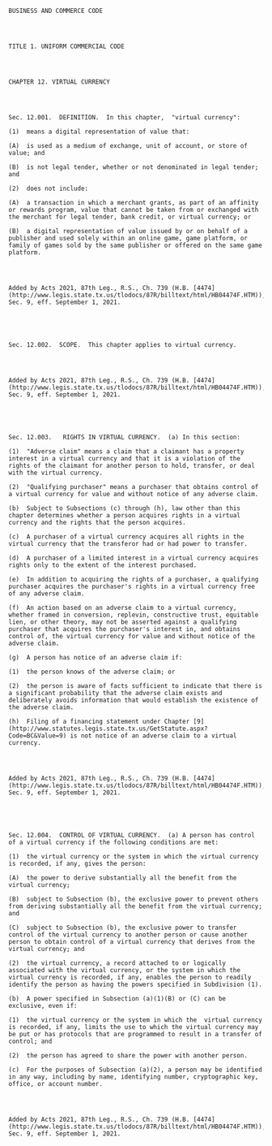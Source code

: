 ﻿
    
    
    	
    					
    
    
    BUSINESS AND COMMERCE CODE
    
      
    
    
    TITLE 1. UNIFORM COMMERCIAL CODE
    
      
    
    
    CHAPTER 12. VIRTUAL CURRENCY
    
      
    
    
    Sec. 12.001.  DEFINITION.  In this chapter,  "virtual currency":
    
    (1)  means a digital representation of value that:
    
    (A)  is used as a medium of exchange, unit of account, or store of value; and 
    
    (B)  is not legal tender, whether or not denominated in legal tender; and
    
    (2)  does not include:
    
    (A)  a transaction in which a merchant grants, as part of an affinity or rewards program, value that cannot be taken from or exchanged with the merchant for legal tender, bank credit, or virtual currency; or
    
    (B)  a digital representation of value issued by or on behalf of a publisher and used solely within an online game, game platform, or family of games sold by the same publisher or offered on the same game platform.
    
    
    
    
    Added by Acts 2021, 87th Leg., R.S., Ch. 739 (H.B. [4474](http://www.legis.state.tx.us/tlodocs/87R/billtext/html/HB04474F.HTM)), Sec. 9, eff. September 1, 2021.
    
    
    
    
    
    Sec. 12.002.  SCOPE.  This chapter applies to virtual currency.
    
    
    
    
    Added by Acts 2021, 87th Leg., R.S., Ch. 739 (H.B. [4474](http://www.legis.state.tx.us/tlodocs/87R/billtext/html/HB04474F.HTM)), Sec. 9, eff. September 1, 2021.
    
    
    
    
    
    Sec. 12.003.   RIGHTS IN VIRTUAL CURRENCY.  (a) In this section:
    
    (1)  "Adverse claim" means a claim that a claimant has a property interest in a virtual currency and that it is a violation of the rights of the claimant for another person to hold, transfer, or deal with the virtual currency.
    
    (2)  "Qualifying purchaser" means a purchaser that obtains control of a virtual currency for value and without notice of any adverse claim.
    
    (b)  Subject to Subsections (c) through (h), law other than this chapter determines whether a person acquires rights in a virtual currency and the rights that the person acquires.
    
    (c)  A purchaser of a virtual currency acquires all rights in the virtual currency that the transferor had or had power to transfer.
    
    (d)  A purchaser of a limited interest in a virtual currency acquires rights only to the extent of the interest purchased.
    
    (e)  In addition to acquiring the rights of a purchaser, a qualifying purchaser acquires the purchaser's rights in a virtual currency free of any adverse claim.
    
    (f)  An action based on an adverse claim to a virtual currency, whether framed in conversion, replevin, constructive trust, equitable lien, or other theory, may not be asserted against a qualifying purchaser that acquires the purchaser's interest in, and obtains control of, the virtual currency for value and without notice of the adverse claim.
    
    (g)  A person has notice of an adverse claim if:
    
    (1)  the person knows of the adverse claim; or
    
    (2)  the person is aware of facts sufficient to indicate that there is a significant probability that the adverse claim exists and deliberately avoids information that would establish the existence of the adverse claim.
    
    (h)  Filing of a financing statement under Chapter [9](http://www.statutes.legis.state.tx.us/GetStatute.aspx?Code=BC&Value=9) is not notice of an adverse claim to a virtual currency.
    
    
    
    
    Added by Acts 2021, 87th Leg., R.S., Ch. 739 (H.B. [4474](http://www.legis.state.tx.us/tlodocs/87R/billtext/html/HB04474F.HTM)), Sec. 9, eff. September 1, 2021.
    
    
    
    
    
    Sec. 12.004.  CONTROL OF VIRTUAL CURRENCY.  (a) A person has control of a virtual currency if the following conditions are met:
    
    (1)  the virtual currency or the system in which the virtual currency is recorded, if any, gives the person:
    
    (A)  the power to derive substantially all the benefit from the virtual currency;
    
    (B)  subject to Subsection (b), the exclusive power to prevent others from deriving substantially all the benefit from the virtual currency; and
    
    (C)  subject to Subsection (b), the exclusive power to transfer control of the virtual currency to another person or cause another person to obtain control of a virtual currency that derives from the virtual currency; and
    
    (2)  the virtual currency, a record attached to or logically associated with the virtual currency, or the system in which the virtual currency is recorded, if any, enables the person to readily identify the person as having the powers specified in Subdivision (1).
    
    (b)  A power specified in Subsection (a)(1)(B) or (C) can be exclusive, even if:
    
    (1)  the virtual currency or the system in which the  virtual currency is recorded, if any, limits the use to which the virtual currency may be put or has protocols that are programmed to result in a transfer of control; and
    
    (2)  the person has agreed to share the power with another person.
    
    (c)  For the purposes of Subsection (a)(2), a person may be identified in any way, including by name, identifying number, cryptographic key, office, or account number.
    
    
    
    
    Added by Acts 2021, 87th Leg., R.S., Ch. 739 (H.B. [4474](http://www.legis.state.tx.us/tlodocs/87R/billtext/html/HB04474F.HTM)), Sec. 9, eff. September 1, 2021.
    
    
    
    
    				
